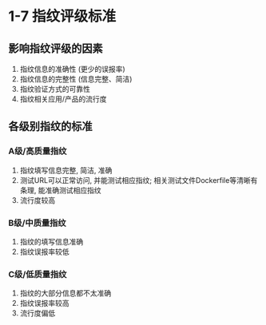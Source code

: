 # 1-7 指纹评级标准

## 影响指纹评级的因素

1. 指纹信息的准确性 (更少的误报率)
2. 指纹信息的完整性 (信息完整、简洁)
3. 指纹验证方式的可靠性
4. 指纹相关应用/产品的流行度

## 各级别指纹的标准

### A级/高质量指纹

1. 指纹填写信息完整, 简洁, 准确
2. 测试URL可以正常访问, 并能测试相应指纹; 相关测试文件Dockerfile等清晰有条理, 能准确测试相应指纹
3. 流行度较高

### B级/中质量指纹

1. 指纹的填写信息准确
2. 指纹误报率较低

### C级/低质量指纹

1. 指纹的大部分信息都不太准确
2. 指纹误报率较高
3. 流行度偏低